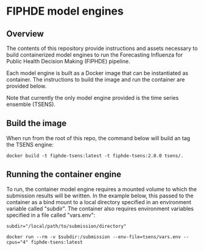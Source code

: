#  FIPHDE model engines

## Overview

The contents of this repository provide instructions and assets necessary to build containerized model engines to run the Forecasting Influenza for Public Health Decision Making (FIPHDE) pipeline. 

Each model engine is built as a Docker image that can be instantiated as container. The instructions to build the image and run the container are provided below.

Note that currently the only model engine provided is the time series ensemble (TSENS).

## Build the image

When run from the root of this repo, the command below will build an tag the TSENS engine:

```
docker build -t fiphde-tsens:latest -t fiphde-tsens:2.0.0 tsens/.
```

## Running the container engine

To run, the container model engine requires a mounted volume to which the submission results will be written. In the example below, this passed to the container as a bind mount to a local directory specified in an environment variable called "subdir". The container also requires environment variables specified in a file called "vars.env":

```
subdir="/local/path/to/submission/directory"

docker run --rm -v $subdir:/submission --env-file=tsens/vars.env --cpus="4" fiphde-tsens:latest
```
